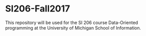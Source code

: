 # SI206-Fall2017
This repository will be used for the SI 206 course Data-Oriented programming at the University of Michigan School of Information.
